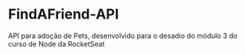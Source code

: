# FindAFriend-API
API para adoção de Pets, desenvolvido para o desadio do módulo 3 do curso de Node da RocketSeat
